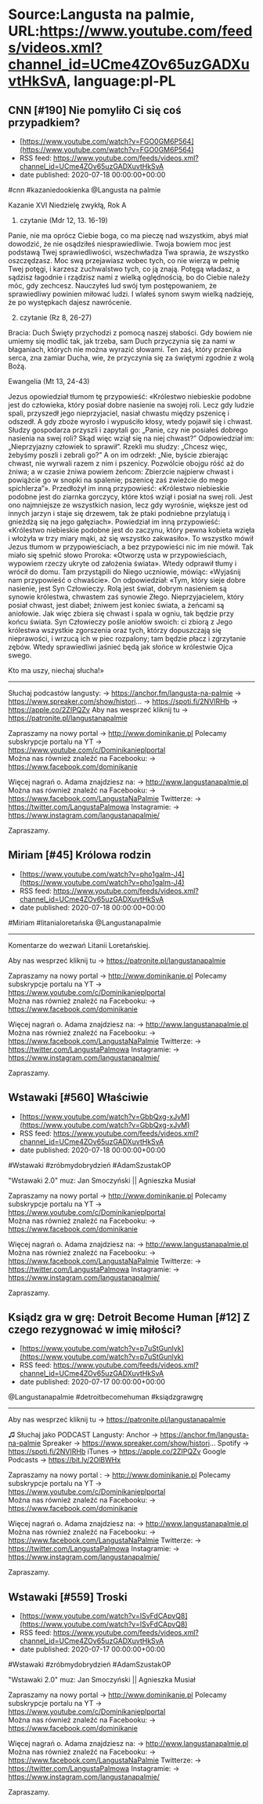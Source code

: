 # Source:Langusta na palmie, URL:https://www.youtube.com/feeds/videos.xml?channel_id=UCme4ZOv65uzGADXuvtHkSvA, language:pl-PL

## CNN [#190] Nie pomyliło Ci się coś przypadkiem?
 - [https://www.youtube.com/watch?v=FGO0GM6P564](https://www.youtube.com/watch?v=FGO0GM6P564)
 - RSS feed: https://www.youtube.com/feeds/videos.xml?channel_id=UCme4ZOv65uzGADXuvtHkSvA
 - date published: 2020-07-18 00:00:00+00:00

#cnn #kazaniedookienka   @Langusta na palmie  

Kazanie XVI Niedzielę zwykłą, Rok A

1. czytanie (Mdr 12, 13. 16-19)

Panie, nie ma oprócz Ciebie boga, co ma pieczę nad wszystkim, abyś miał dowodzić, że nie osądziłeś niesprawiedliwie. Twoja bowiem moc jest podstawą Twej sprawiedliwości, wszechwładza Twa sprawia, że wszystko oszczędzasz. Moc swą przejawiasz wobec tych, co nie wierzą w pełnię Twej potęgi, i karzesz zuchwalstwo tych, co ją znają. Potęgą władasz, a sądzisz łagodnie i rządzisz nami z wielką oględnością, bo do Ciebie należy móc, gdy zechcesz. Nauczyłeś lud swój tym postępowaniem, że sprawiedliwy powinien miłować ludzi. I wlałeś synom swym wielką nadzieję, że po występkach dajesz nawrócenie.

2. czytanie (Rz 8, 26-27)

Bracia: Duch Święty przychodzi z pomocą naszej słabości. Gdy bowiem nie umiemy się modlić tak, jak trzeba, sam Duch przyczynia się za nami w błaganiach, których nie można wyrazić słowami. Ten zaś, który przenika serca, zna zamiar Ducha, wie, że przyczynia się za świętymi zgodnie z wolą Bożą.

Ewangelia (Mt 13, 24-43)

Jezus opowiedział tłumom tę przypowieść: «Królestwo niebieskie podobne jest do człowieka, który posiał dobre nasienie na swojej roli. Lecz gdy ludzie spali, przyszedł jego nieprzyjaciel, nasiał chwastu między pszenicę i odszedł. A gdy zboże wyrosło i wypuściło kłosy, wtedy pojawił się i chwast. Słudzy gospodarza przyszli i zapytali go: „Panie, czy nie posiałeś dobrego nasienia na swej roli? Skąd więc wziął się na niej chwast?” Odpowiedział im: „Nieprzyjazny człowiek to sprawił”. Rzekli mu słudzy: „Chcesz więc, żebyśmy poszli i zebrali go?”
A on im odrzekł: „Nie, byście zbierając chwast, nie wyrwali razem z nim i pszenicy. Pozwólcie obojgu róść aż do żniwa; a w czasie żniwa powiem żeńcom: Zbierzcie najpierw chwast i powiążcie go w snopki na spalenie; pszenicę zaś zwieźcie do mego spichlerza”».
Przedłożył im inną przypowieść: «Królestwo niebieskie podobne jest do ziarnka gorczycy, które ktoś wziął i posiał na swej roli. Jest ono najmniejsze ze wszystkich nasion, lecz gdy wyrośnie, większe jest od innych jarzyn i staje się drzewem, tak że ptaki podniebne przylatują i gnieżdżą się na jego gałęziach».
Powiedział im inną przypowieść: «Królestwo niebieskie podobne jest do zaczynu, który pewna kobieta wzięła i włożyła w trzy miary mąki, aż się wszystko zakwasiło».
To wszystko mówił Jezus tłumom w przypowieściach, a bez przypowieści nic im nie mówił. Tak miało się spełnić słowo Proroka: «Otworzę usta w przypowieściach, wypowiem rzeczy ukryte od założenia świata».
Wtedy odprawił tłumy i wrócił do domu. Tam przystąpili do Niego uczniowie, mówiąc: «Wyjaśnij nam przypowieść o chwaście».
On odpowiedział: «Tym, który sieje dobre nasienie, jest Syn Człowieczy. Rolą jest świat, dobrym nasieniem są synowie królestwa, chwastem zaś synowie Złego. Nieprzyjacielem, który posiał chwast, jest diabeł; żniwem jest koniec świata, a żeńcami są aniołowie.
Jak więc zbiera się chwast i spala w ogniu, tak będzie przy końcu świata. Syn Człowieczy pośle aniołów swoich: ci zbiorą z Jego królestwa wszystkie zgorszenia oraz tych, którzy dopuszczają się nieprawości, i wrzucą ich w piec rozpalony; tam będzie płacz i zgrzytanie zębów. Wtedy sprawiedliwi jaśnieć będą jak słońce w królestwie Ojca swego.

Kto ma uszy, niechaj słucha!»

_____________________________________
Słuchaj podcastów langusty: 
→ https://anchor.fm/langusta-na-palmie
→ https://www.spreaker.com/show/histori...
→ https://spoti.fi/2NVIRHb
→ https://apple.co/2ZIPQZv
Aby nas wesprzeć kliknij tu → https://patronite.pl/langustanapalmie

Zapraszamy na nowy portal 
→ http://www.dominikanie.pl
Polecamy subskrypcje portalu na YT
→ https://www.youtube.com/c/Dominikanieplportal  
Można nas również znaleźć na Facebooku: 
→ https://www.facebook.com/dominikanie

Więcej nagrań o. Adama znajdziesz na: 
→ http://www.langustanapalmie.pl
Można nas również znaleźć na Facebooku: 
→ https://www.facebook.com/LangustaNaPalmie
Twitterze: 
→ https://twitter.com/LangustaPalmowa
Instagramie: 
→ https://www.instagram.com/langustanapalmie/

Zapraszamy.

## Miriam [#45] Królowa rodzin
 - [https://www.youtube.com/watch?v=pho1gaIm-J4](https://www.youtube.com/watch?v=pho1gaIm-J4)
 - RSS feed: https://www.youtube.com/feeds/videos.xml?channel_id=UCme4ZOv65uzGADXuvtHkSvA
 - date published: 2020-07-18 00:00:00+00:00

#Miriam #litanialoretańska @Langustanapalmie 
________________________________________
Komentarze do wezwań Litanii Loretańskiej. 

Aby nas wesprzeć kliknij tu → https://patronite.pl/langustanapalmie

Zapraszamy na nowy portal 
→ http://www.dominikanie.pl
Polecamy subskrypcje portalu na YT
→ https://www.youtube.com/c/Dominikanieplportal  
Można nas również znaleźć na Facebooku: 
→ https://www.facebook.com/dominikanie

Więcej nagrań o. Adama znajdziesz na: 
→ http://www.langustanapalmie.pl
Można nas również znaleźć na Facebooku: 
→ https://www.facebook.com/LangustaNaPalmie
Twitterze: 
→ https://twitter.com/LangustaPalmowa
Instagramie: 
→ https://www.instagram.com/langustanapalmie/

Zapraszamy.

## Wstawaki [#560] Właściwie
 - [https://www.youtube.com/watch?v=GbbQxg-xJvM](https://www.youtube.com/watch?v=GbbQxg-xJvM)
 - RSS feed: https://www.youtube.com/feeds/videos.xml?channel_id=UCme4ZOv65uzGADXuvtHkSvA
 - date published: 2020-07-18 00:00:00+00:00

#Wstawaki #zróbmydobrydzień #AdamSzustakOP

"Wstawaki 2.0" muz: Jan Smoczyński || Agnieszka Musiał  

Zapraszamy na nowy portal 
→ http://www.dominikanie.pl
Polecamy subskrypcje portalu na YT
→ https://www.youtube.com/c/Dominikanieplportal  
Można nas również znaleźć na Facebooku: 
→ https://www.facebook.com/dominikanie

Więcej nagrań o. Adama znajdziesz na: 
→ http://www.langustanapalmie.pl
Można nas również znaleźć na Facebooku: 
→ https://www.facebook.com/LangustaNaPalmie
Twitterze: 
→ https://twitter.com/LangustaPalmowa
Instagramie: 
→ https://www.instagram.com/langustanapalmie/

Zapraszamy.

## Ksiądz gra w grę: Detroit Become Human [#12] Z czego rezygnować w imię miłości?
 - [https://www.youtube.com/watch?v=p7uStGunlyk](https://www.youtube.com/watch?v=p7uStGunlyk)
 - RSS feed: https://www.youtube.com/feeds/videos.xml?channel_id=UCme4ZOv65uzGADXuvtHkSvA
 - date published: 2020-07-17 00:00:00+00:00

@Langustanapalmie #detroitbecomehuman #ksiądzgrawgrę
________________________________________

Aby nas wesprzeć kliknij tu → https://patronite.pl/langustanapalmie

♫ Słuchaj jako PODCAST Langusty: 
Anchor → https://anchor.fm/langusta-na-palmie
Spreaker → https://www.spreaker.com/show/histori...
Spotify → https://spoti.fi/2NVIRHb
iTunes → https://apple.co/2ZIPQZv
Google Podcasts → https://bit.ly/2OlBWHx

Zapraszamy na nowy portal :
→ http://www.dominikanie.pl
Polecamy subskrypcje portalu na YT
→ https://www.youtube.com/c/Dominikanieplportal  
Można nas również znaleźć na Facebooku: 
→ https://www.facebook.com/dominikanie

Więcej nagrań o. Adama znajdziesz na: 
→ http://www.langustanapalmie.pl
Można nas również znaleźć na Facebooku: 
→ https://www.facebook.com/LangustaNaPalmie
Twitterze: 
→ https://twitter.com/LangustaPalmowa
Instagramie: 
→ https://www.instagram.com/langustanapalmie/

Zapraszamy.

## Wstawaki [#559] Troski
 - [https://www.youtube.com/watch?v=ISvFdCApvQ8](https://www.youtube.com/watch?v=ISvFdCApvQ8)
 - RSS feed: https://www.youtube.com/feeds/videos.xml?channel_id=UCme4ZOv65uzGADXuvtHkSvA
 - date published: 2020-07-17 00:00:00+00:00

#Wstawaki #zróbmydobrydzień #AdamSzustakOP

"Wstawaki 2.0" muz: Jan Smoczyński || Agnieszka Musiał  

Zapraszamy na nowy portal 
→ http://www.dominikanie.pl
Polecamy subskrypcje portalu na YT
→ https://www.youtube.com/c/Dominikanieplportal  
Można nas również znaleźć na Facebooku: 
→ https://www.facebook.com/dominikanie

Więcej nagrań o. Adama znajdziesz na: 
→ http://www.langustanapalmie.pl
Można nas również znaleźć na Facebooku: 
→ https://www.facebook.com/LangustaNaPalmie
Twitterze: 
→ https://twitter.com/LangustaPalmowa
Instagramie: 
→ https://www.instagram.com/langustanapalmie/

Zapraszamy.

